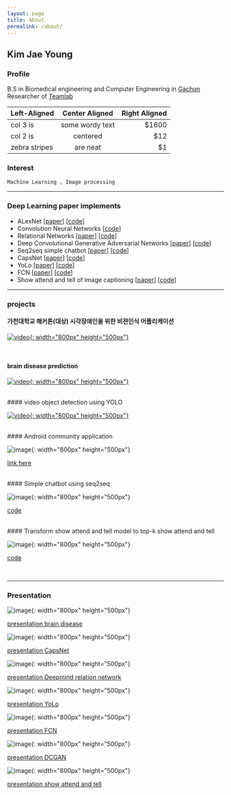 ```yaml
---
layout: page
title: About
permalink: /about/
---
```


## Kim Jae Young


### Profile
B.S in Biomedical engineering and Computer Engineering in [Gachon][1]<br>
Researcher of [Teamlab][30]

| Left-Aligned  | Center Aligned  | Right Aligned |
| :------------ |:---------------:| -----:        |
| col 3 is      | some wordy text | $1600         |
| col 2 is      | centered        |   $12         |
| zebra stripes | are neat        |    $1         |
 

### Interest

    Machine Learning , Image processing

***

### Deep Learning paper implements

* ALexNet [[paper][3]] [[code][4]]
* Convolution Neural Networks [[code][6]]
* Relational Networks [[paper][7]] [[code][8]]
* Deep Convolutional Generative Adversarial Networks [[paper][9]] [[code][10]]
* Seq2seq simple chatbot [[paper][13]] [[code][14]]
* CapsNet [[paper][15]] [[code][16]]
* YoLo [[paper][17]] [[code][18]]
* FCN [[paper][19]] [[code][20]]
* Show attend and tell of image captioning [[paper][21]] [[code][22]]

***

### projects

#### 가천대학교 해커톤(대상) 시각장애인을 위한 비젼인식 어플리케이션

[![video](./image/chorong.png){: width="800px" height="500px"}](https://www.youtube.com/watch?v=mSIO4j-3gbg) 

<br>

#### brain disease prediction 

[![video](./image/disease.png){: width="800px" height="500px"}](https://www.youtube.com/watch?v=5QrdDLqG3xw)

<br>
#### video object detection using YOLO

[![video](./image/real-time.png){: width="800px" height="500px"}](https://youtu.be/OvjtCKlgWD4)

<br>
#### Android community application 

![image](./image/read.png){: width="800px" height="500px"}<br>

[link here][23]

<br>
#### Simple chatbot using seq2seq

![image](./image/chatbot.png){: width="800px" height="500px"}<br>

[code][14]

<br>
#### Transform show attend and tell model to top-k show attend and tell

![image](./image/show.png){: width="800px" height="500px"}<br>

[code][22]

<br>

***

### Presentation

![image](./image/brain.png){: width="800px" height="500px"}

[presentation brain disease][24]

![image](./image/caps.png){: width="800px" height="500px"}

[presentation CapsNet][25]

![image](./image/rn.png){: width="800px" height="500px"}

[presentation Deepmind relation network][26]

![image](./image/yolo.png){: width="800px" height="500px"}

[presentation YoLo][27]

![image](./image/fcn.png){: width="800px" height="500px"}

[presentation FCN][28]

![image](./image/dcgan.png){: width="800px" height="500px"}

[presentation DCGAN][29]

![image](./image/show.png){: width="800px" height="500px"}

[presentation show attend and tell][31]

[31]:https://drive.google.com/open?id=15cw1PWWDt7r5B_sbN2GvT9TQ0pIA78p3
[24]:https://drive.google.com/open?id=0B13iRp-H60h5Y1lmZllFOFBlUGc
[25]:https://drive.google.com/open?id=1_X7OyHzgphZccsS04_-TFcYrl4rEvV1B
[26]:https://drive.google.com/open?id=0B13iRp-H60h5RU1xM3dZc3JvUm8
[27]:https://drive.google.com/open?id=0B13iRp-H60h5RzZyT0VFcDVOT0E
[28]:https://drive.google.com/open?id=0B13iRp-H60h5RmdicVJqLWlPUmc
[29]:https://drive.google.com/open?id=1-m83iNYeF3gGH9OtRtWavLT_vYWWSpJY3PQPu6mGfpA
[1]:https://www.gachon.ac.kr
[2]:https://github.com/kimjeyoung
[5]:https://github.com/kimjeyoung
[6]:https://github.com/kimjeyoung/Machine-Learning/blob/master/cnn_custom_image/Convolution_neural_network.ipynb
[7]:https://arxiv.org/abs/1706.01427
[8]:https://github.com/kimjeyoung/deep_image_101/blob/master/relational%20network/Relation_network.ipynb
[9]:https://arxiv.org/abs/1511.06434
[10]:https://github.com/kimjeyoung/deep_image_101/tree/master/DCGAN
[11]:https://arxiv.org/abs/1605.05396
[12]:https://github.com/kimjeyoung
[13]:https://arxiv.org/abs/1409.3215
[14]:https://github.com/kimjeyoung/Machine-Learning/tree/master/ChatBot
[15]:https://arxiv.org/abs/1710.09829
[16]:https://github.com/kimjeyoung/deep_image_101/blob/master/CapsNet/CapsNet.ipynb
[17]:https://arxiv.org/abs/1506.02640
[18]:https://github.com/kimjeyoung/deep_image_101/tree/master/YOLO1
[19]:https://people.eecs.berkeley.edu/~jonlong/long_shelhamer_fcn.pdf
[20]:https://github.com/kimjeyoung/deep_image_101/tree/master/fcn
[21]:https://arxiv.org/abs/1502.03044
[22]:https://github.com/kimjeyoung/Machine-Learning/tree/master/Show_Attend_Tell
[23]:https://play.google.com/store/search?q=%EB%8F%99%ED%83%84%EC%9D%BD%EA%B8%B0&hl=ko
[3]:https://papers.nips.cc/paper/4824-imagenet-classification-with-deep-convolutional-neural-networks.pdf
[4]:https://github.com/kimjeyoung/Machine-Learning/blob/master/Alexnet/Alexnet.ipynb
[30]:http://theteamlab.io

